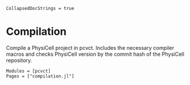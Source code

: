 ```@meta
CollapsedDocStrings = true
```

# Compilation

Compile a PhysiCell project in pcvct. Includes the necessary compiler macros and checks PhysiCell version by the commit hash of the PhysiCell repository.

```@autodocs
Modules = [pcvct]
Pages = ["compilation.jl"]
```